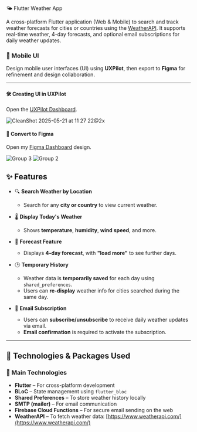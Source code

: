 🌤️ Flutter Weather App

A cross-platform Flutter application (Web & Mobile) to search and track weather forecasts for cities or countries using the [WeatherAPI](https://www.weatherapi.com/). It supports real-time weather, 4-day forecasts, and optional email subscriptions for daily weather updates.

### 📱 Mobile UI

Design mobile user interfaces (UI) using **UXPilot**, then export to **Figma** for refinement and design collaboration.

---

#### 🛠️ Creating UI in UXPilot
Open the [UXPilot Dashboard](https://uxpilot.ai/s/5a61962085bcd6f8b61711330007a730).

![CleanShot 2025-05-21 at 11 27 22@2x](https://github.com/user-attachments/assets/3a81201a-825f-494e-8e5c-9d90ade1d7be)

#### 🔁 Convert to Figma
Open my [Figma Dashboard](https://www.figma.com/design/GaAos6UwFgpEHDTRPQBTmB/UI-APP?node-id=332-61) design.

![Group 3](https://github.com/user-attachments/assets/39659245-5335-4ffd-81a2-36cf1f52aad2)
![Group 2](https://github.com/user-attachments/assets/cb20b362-24fd-46c6-833f-a877736f113e)

## ✨ Features

- 🔍 **Search Weather by Location**  
  - Search for any **city or country** to view current weather.
  
- 🌡️ **Display Today's Weather**  
  - Shows **temperature**, **humidity**, **wind speed**, and more.

- 📆 **Forecast Feature**  
  - Displays **4-day forecast**, with **"load more"** to see further days.

- 🕒 **Temporary History**  
  - Weather data is **temporarily saved** for each day using `shared_preferences`.  
  - Users can **re-display** weather info for cities searched during the same day.

- 📧 **Email Subscription**  
  - Users can **subscribe/unsubscribe** to receive daily weather updates via email.  
  - **Email confirmation** is required to activate the subscription.  

---

## 🚀 Technologies & Packages Used

### 🧩 Main Technologies

- **Flutter** – For cross-platform development
- **BLoC** – State management using `flutter_bloc`
- **Shared Preferences** – To store weather history locally
- **SMTP (mailer)** – For email communication
- **Firebase Cloud Functions** – For secure email sending on the web
- **WeatherAPI** – To fetch weather data: [https://www.weatherapi.com/](https://www.weatherapi.com/)



